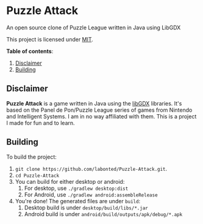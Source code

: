 # Puzzle Attack

An open source clone of Puzzle League written in Java using LibGDX

This project is licensed under [MIT](LICENSE).

**Table of contents**:

1. [Disclaimer](#disclaimer)
2. [Building](#building)

## Disclaimer

**Puzzle Attack** is a game written in Java using the [libGDX](https://libgdx.badlogicgames.com/) libraries. It's 
based on the Panel de Pon/Puzzle League series of games from Nintendo and Intelligent Systems. I am in no way affiliated with
them. This is a project I made for fun and to learn.

## Building

To build the project:

1. `git clone https://github.com/labonted/Puzzle-Attack.git`.
2. `cd Puzzle-Attack`
3. You can build for either desktop or android:
   1. For desktop, use `./gradlew desktop:dist`
   2. For Android, use `./gradlew android:assembleRelease`
4. You're done! The generated files are under `build`:
   1. Desktop build is under `desktop/build/libs/*.jar`
   2. Android build is under `android/build/outputs/apk/debug/*.apk`
